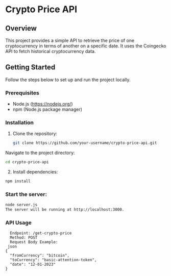 # Crypto Price API

## Overview

This project provides a simple API to retrieve the price of one cryptocurrency in terms of another on a specific date. It uses the Coingecko API to fetch historical cryptocurrency data.

## Getting Started

Follow the steps below to set up and run the project locally.

### Prerequisites

- Node.js (https://nodejs.org/)
- npm (Node.js package manager)

### Installation

1. Clone the repository:
   ```bash
   git clone https://github.com/your-username/crypto-price-api.git
   ```
Navigate to the project directory:
```bash
cd crypto-price-api
```

2. Install dependencies:
```bash
npm install
```

### Start the server:
```bash
node server.js
The server will be running at http://localhost:3000.
```

### API Usage
```Get Crypto Price
  Endpoint: /get-crypto-price
  Method: POST
  Request Body Example:
 json
{
  "fromCurrency": "bitcoin",
  "toCurrency": "basic-attention-token",
  "date": "12-01-2023"
}
```
